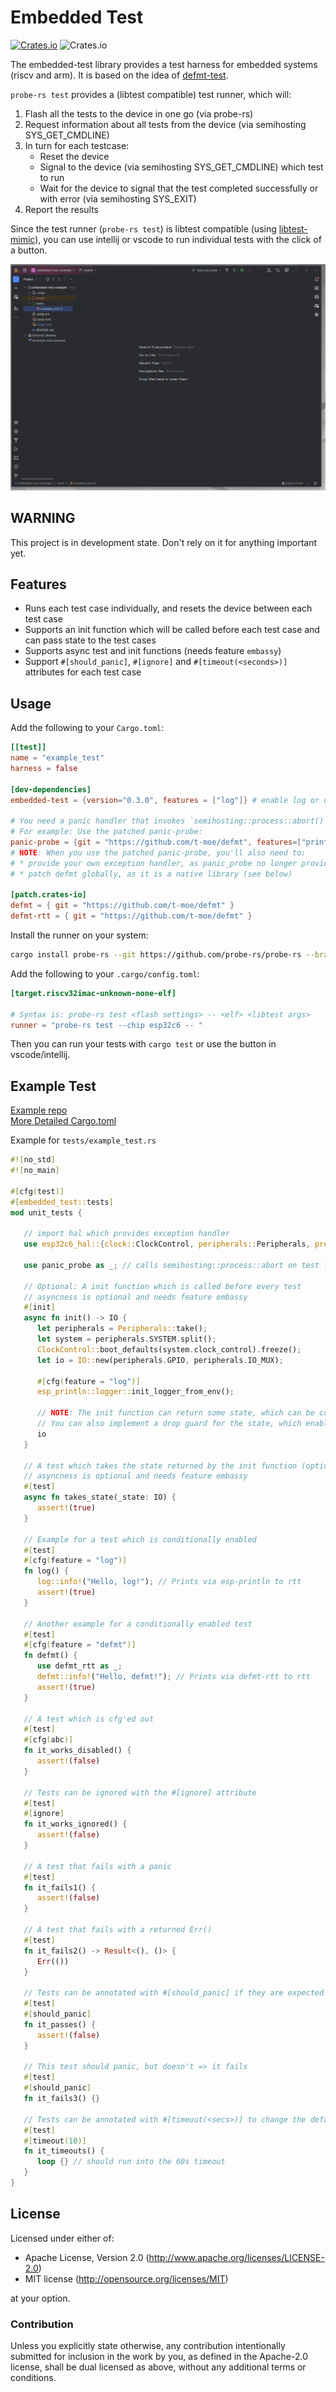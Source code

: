 # Embedded Test

[![Crates.io](https://img.shields.io/crates/v/embedded-test?labelColor=1C2C2E&color=C96329&logo=Rust&style=flat-square)](https://crates.io/crates/embedded-test)
![Crates.io](https://img.shields.io/crates/l/embedded-test?labelColor=1C2C2E&style=flat-square)

The embedded-test library provides a test harness for embedded systems (riscv and arm). It is based on the idea of [defmt-test](https://crates.io/crates/defmt-test).

`probe-rs test` provides a (libtest compatible) test runner, which will:
1. Flash all the tests to the device in one go (via probe-rs)
2. Request information about all tests from the device (via semihosting SYS_GET_CMDLINE)
3. In turn for each testcase: 
   - Reset the device
   - Signal to the device (via semihosting SYS_GET_CMDLINE) which test to run
   - Wait for the device to signal that the test completed successfully or with error (via semihosting SYS_EXIT)
4. Report the results

Since the test runner (`probe-rs test`) is libtest compatible (using [libtest-mimic](https://crates.io/crates/libtest-mimic)), you can use intellij or vscode to run individual tests with the click of a button.

![](./demo.gif)


## WARNING
This project is in development state. Don't rely on it for anything important yet.

## Features
* Runs each test case individually, and resets the device between each test case 
* Supports an init function which will be called before each test case and can pass state to the test cases
* Supports async test and init functions (needs feature `embassy`)
* Support `#[should_panic]`, `#[ignore]` and `#[timeout(<seconds>)]` attributes for each test case

## Usage

Add the following to your `Cargo.toml`:

```toml
[[test]]
name = "example_test"
harness = false

[dev-dependencies]
embedded-test = {version="0.3.0", features = ["log"]} # enable log or defmt to see some debug output

# You need a panic handler that invokes `semihosting::process::abort()` on exit.
# For example: Use the patched panic-probe:
panic-probe = {git = "https://github.com/t-moe/defmt", features=["print-log"]}  # the upstream create does not use semihosting yet
# NOTE: When you use the patched panic-probe, you'll also need to:
# * provide your own exception handler, as panic_probe no longer provides this
# * patch defmt globally, as it is a native library (see below)

[patch.crates-io]
defmt = { git = "https://github.com/t-moe/defmt" }
defmt-rtt = { git = "https://github.com/t-moe/defmt" }
```

Install the runner on your system:
```bash 
cargo install probe-rs --git https://github.com/probe-rs/probe-rs --branch feature/testing --features cli --bin probe-rs
```

Add the following to your `.cargo/config.toml`:

```toml
[target.riscv32imac-unknown-none-elf]

# Syntax is: probe-rs test <flash settings> -- <elf> <libtest args>
runner = "probe-rs test --chip esp32c6 -- "
```

Then you can run your tests with `cargo test` or use the button in vscode/intellij.

## Example Test

[Example repo](https://github.com/probe-rs/embedded-test-example)  
[More Detailed Cargo.toml](https://github.com/probe-rs/embedded-test-example/blob/master/Cargo.toml)

Example for `tests/example_test.rs`

```rust 
#![no_std]
#![no_main]

#[cfg(test)]
#[embedded_test::tests]
mod unit_tests {

   // import hal which provides exception handler
   use esp32c6_hal::{clock::ClockControl, peripherals::Peripherals, prelude::*, IO};

   use panic_probe as _; // calls semihosting::process::abort on test failure, printing is done by probe-rs

   // Optional: A init function which is called before every test
   // asyncness is optional and needs feature embassy
   #[init]
   async fn init() -> IO {
      let peripherals = Peripherals::take();
      let system = peripherals.SYSTEM.split();
      ClockControl::boot_defaults(system.clock_control).freeze();
      let io = IO::new(peripherals.GPIO, peripherals.IO_MUX);

      #[cfg(feature = "log")]
      esp_println::logger::init_logger_from_env();

      // NOTE: The init function can return some state, which can be consumed by the testcases
      // You can also implement a drop guard for the state, which enables you to run some cleanup code after the testcases
      io
   }

   // A test which takes the state returned by the init function (optional)
   // asyncness is optional and needs feature embassy
   #[test]
   async fn takes_state(_state: IO) {
      assert!(true)
   }

   // Example for a test which is conditionally enabled
   #[test]
   #[cfg(feature = "log")]
   fn log() {
      log::info!("Hello, log!"); // Prints via esp-println to rtt
      assert!(true)
   }

   // Another example for a conditionally enabled test
   #[test]
   #[cfg(feature = "defmt")]
   fn defmt() {
      use defmt_rtt as _;
      defmt::info!("Hello, defmt!"); // Prints via defmt-rtt to rtt
      assert!(true)
   }

   // A test which is cfg'ed out
   #[test]
   #[cfg(abc)]
   fn it_works_disabled() {
      assert!(false)
   }

   // Tests can be ignored with the #[ignore] attribute
   #[test]
   #[ignore]
   fn it_works_ignored() {
      assert!(false)
   }

   // A test that fails with a panic
   #[test]
   fn it_fails1() {
      assert!(false)
   }

   // A test that fails with a returned Err()
   #[test]
   fn it_fails2() -> Result<(), ()> {
      Err(())
   }

   // Tests can be annotated with #[should_panic] if they are expected to panic
   #[test]
   #[should_panic]
   fn it_passes() {
      assert!(false)
   }

   // This test should panic, but doesn't => it fails
   #[test]
   #[should_panic]
   fn it_fails3() {}

   // Tests can be annotated with #[timeout(<secs>)] to change the default timeout of 60s
   #[test]
   #[timeout(10)]
   fn it_timeouts() {
      loop {} // should run into the 60s timeout
   }
}
```

## License

Licensed under either of:

- Apache License, Version 2.0 (http://www.apache.org/licenses/LICENSE-2.0)
- MIT license (http://opensource.org/licenses/MIT)

at your option.

### Contribution

Unless you explicitly state otherwise, any contribution intentionally submitted for inclusion in
the work by you, as defined in the Apache-2.0 license, shall be dual licensed as above, without
any additional terms or conditions.

